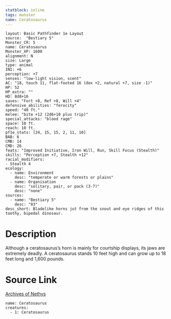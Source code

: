 ```yaml
---
statblock: inline
tags: monster
name: Ceratosaurus
---
```

```statblock
layout: Basic Pathfinder 1e Layout
source:  "Bestiary 5"
Monster_CR: 5
name: Ceratosaurus
Monster_XP: 1600
alignment: N
size: Large
type: animal
INI: +6
perception: +7
senses: "low-light vision, scent"
AC: "18, touch 11, flat-footed 16 (dex +2, natural +7, size -1)"
HP: 52
HP_extra: ""
HD: 8d8+16
saves: "Fort +8, Ref +8, Will +4"
defensive_abilities: "ferocity"
speed: "40 ft."
melee: "bite +12 (2d6+10 plus trip)"
special_attacks: "blood rage"
space: 10 ft.
reach: 10 ft.
pf1e_stats: [24, 15, 15, 2, 11, 10]
BAB: 6
CMB: 14
CMD: 26
feats: "Improved Initiative, Iron Will, Run, Skill Focus (Stealth)"
skills: "Perception +7, Stealth +12"
racial_modifiers:
- Stealth 4
ecology:
  - name: Environment
    desc: "temperate or warm forests or plains"
  - name: Organisation
    desc: "solitary, pair, or pack (3-7)"
    desc: "none"
sources:
  - name: "Bestiary 5"
    desc: "83"
desc_short: Bladelike horns jut from the snout and eye ridges of this toothy, bipedal dinosaur.
```
# Description
Although a ceratosaurus’s horn is mainly for courtship displays, its jaws are extremely deadly. A ceratosaurus stands 10 feet high and can grow up to 18 feet long and 1,600 pounds.
# Source Link
[Archives of Nethys](https://aonprd.com/MonsterDisplay.aspx?ItemName=Ceratosaurus)
```encounter-table
name: Ceratosaurus
creatures:
  - 1: Ceratosaurus
```
